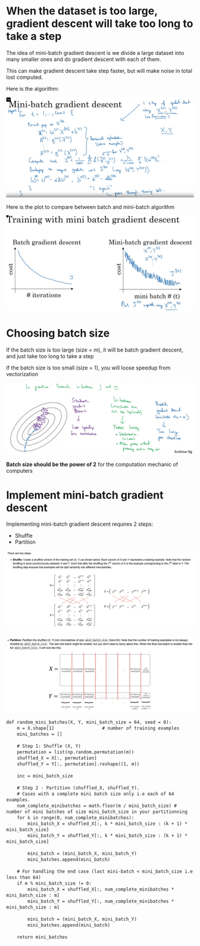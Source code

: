 # When the dataset is too large, gradient descent will take too long to take a step
The idea of mini-batch gradient descent is we divide a large dataset into many smaller ones and do gradient descent with each of them.

This can make gradient descent take step faster, but will make noise in total lost computed.

Here is the algorithm:

![mini-match](mini-match.png)

Here is the plot to compare between batch and mini-batch algorithm

![mini-batch-plots](mini-batch-plots.png)

# Choosing batch size
If the batch size is too large (size = m), it will be batch gradient descent, and just take too long to take a step

If the batch size is too small (size = 1), you will loose speedup from vectorization

![choose-batch-size](choose-batch-size.png)

**Batch size should be the power of 2** for the computation mechanic of computers

# Implement mini-batch gradient descent

Implementing mini-batch gradient descent requires 2 steps:
- Shuffle
- Partition

![mini-batch-implement-1](mini-batch-implement-1.png)

![mini-batch-implement-2](mini-batch-implement-2.png)

```
def random_mini_batches(X, Y, mini_batch_size = 64, seed = 0):
    m = X.shape[1]                  # number of training examples
    mini_batches = []
        
    # Step 1: Shuffle (X, Y)
    permutation = list(np.random.permutation(m))
    shuffled_X = X[:, permutation]
    shuffled_Y = Y[:, permutation].reshape((1, m))
    
    inc = mini_batch_size

    # Step 2 - Partition (shuffled_X, shuffled_Y).
    # Cases with a complete mini batch size only i.e each of 64 examples.
    num_complete_minibatches = math.floor(m / mini_batch_size) # number of mini batches of size mini_batch_size in your partitionning
    for k in range(0, num_complete_minibatches):
        mini_batch_X = shuffled_X[:, k * mini_batch_size : (k + 1) * mini_batch_size]
        mini_batch_Y = shuffled_Y[:, k * mini_batch_size : (k + 1) * mini_batch_size]
        
        mini_batch = (mini_batch_X, mini_batch_Y)
        mini_batches.append(mini_batch)
    
    # For handling the end case (last mini-batch < mini_batch_size i.e less than 64)
    if m % mini_batch_size != 0:
        mini_batch_X = shuffled_X[:, num_complete_minibatches * mini_batch_size : m]
        mini_batch_Y = shuffled_Y[:, num_complete_minibatches * mini_batch_size : m]
        
        mini_batch = (mini_batch_X, mini_batch_Y)
        mini_batches.append(mini_batch)
    
    return mini_batches
```